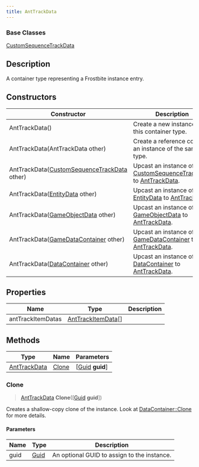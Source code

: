 ```yaml
---
title: AntTrackData
---
```

### Base Classes

[CustomSequenceTrackData](CustomSequenceTrackData)

## Description

A container type representing a Frostbite instance entry.

## Constructors

| Constructor                                                             | Description                                                                                                     |
| ----------------------------------------------------------------------- | --------------------------------------------------------------------------------------------------------------- |
| AntTrackData()                                                          | Create a new instance of this container type.                                                                   |
| AntTrackData(AntTrackData other)                                        | Create a reference copy of an instance of the same type.                                                        |
| AntTrackData([CustomSequenceTrackData](CustomSequenceTrackData) other)  | Upcast an instance of type [CustomSequenceTrackData](CustomSequenceTrackData) to [AntTrackData](AntTrackData).  |
| AntTrackData([EntityData](EntityData) other)                            | Upcast an instance of type [EntityData](EntityData) to [AntTrackData](AntTrackData).                            |
| AntTrackData([GameObjectData](GameObjectData) other)                    | Upcast an instance of type [GameObjectData](GameObjectData) to [AntTrackData](AntTrackData).                    |
| AntTrackData([GameDataContainer](GameDataContainer) other)              | Upcast an instance of type [GameDataContainer](GameDataContainer) to [AntTrackData](AntTrackData).              |
| AntTrackData([DataContainer](/vext/ref/shared/class/datacontainer) other) | Upcast an instance of type [DataContainer](/vext/ref/shared/class/datacontainer) to [AntTrackData](AntTrackData). |

## Properties

| Name              | Type                                     | Description |
| ----------------- | ---------------------------------------- | ----------- |
| antTrackItemDatas | [AntTrackItemData](AntTrackItemData)\[\] |             |

## Methods

| Type                         | Name            | Parameters                                     |
| ---------------------------- | --------------- | ---------------------------------------------- |
| [AntTrackData](AntTrackData) | [Clone](#clone) | \[[Guid](/vext/ref/shared/class/guid) **guid**\] |

### Clone

> [AntTrackData](AntTrackData) **Clone**(\[[Guid](/vext/ref/shared/class/guid) **guid**\])

Creates a shallow-copy clone of the instance. Look at [DataContainer::Clone](/vext/ref/shared/class/datacontainer#clone) for more details.

#### Parameters

| Name | Type         | Description                                 |
| ---- | ------------ | ------------------------------------------- |
| guid | [Guid](Guid) | An optional GUID to assign to the instance. |
